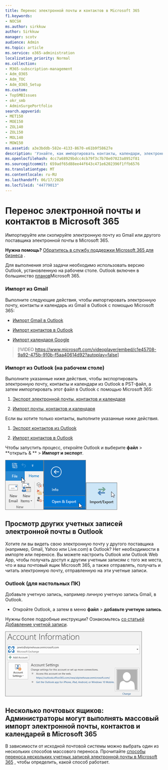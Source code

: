 ```yaml
---
title: Перенос электронной почты и контактов в Microsoft 365
f1.keywords:
- NOCSH
ms.author: sirkkuw
author: Sirkkuw
manager: scotv
audience: Admin
ms.topic: article
ms.service: o365-administration
localization_priority: Normal
ms.collection:
- M365-subscription-management
- Adm_O365
- Adm_TOC
- Adm_O365_Setup
ms.custom:
- TopSMBIssues
- okr_smb
- AdminSurgePortfolio
search.appverid:
- MET150
- MOE150
- ZOL140
- ZOL150
- MOL140
- MOW150
ms.assetid: a3e3bddb-582e-4133-8670-e61b9f58627e
description: 'Узнайте, как импортировать контакты, календари, электронные письма из Gmail или другого поставщика электронной почты в Microsoft 365. '
ms.openlocfilehash: 4cc7a68929bdcc4cb79f3c7b78e07023a8952f81
ms.sourcegitcommit: 659adf65d88ee44f643c471e6202396f1ffb6576
ms.translationtype: MT
ms.contentlocale: ru-RU
ms.lasthandoff: 06/17/2020
ms.locfileid: "44779013"
---
```

# <a name="migrate-email-and-contacts-to-microsoft-365"></a>Перенос электронной почты и контактов в Microsoft 365

Импортируйте или скопируйте электронную почту из Gmail или другого поставщика электронной почты в Microsoft 365.
  
 **Нужна помощь?**  [Обратитесь в службу поддержки Microsoft 365 для бизнеса](../contact-support-for-business-products.md) . 
  
Для выполнения этой задачи необходимо использовать версию Outlook, установленную на рабочем столе. Outlook включен в большинство [планов](https://go.microsoft.com/fwlink/p/?LinkId=723731)Microsoft 365.
  
### <a name="import-from-gmail"></a>Импорт из Gmail

Выполните следующие действия, чтобы импортировать электронную почту, контакты и календарь из Gmail в Outlook с помощью Microsoft 365:
  
- [Импорт Gmail в Outlook](https://support.microsoft.com/office/20fdb8f2-fed8-4b14-baf0-bf04b9c44bf7)
    
- [Импорт контактов в Outlook](https://support.microsoft.com/office/bb796340-b58a-46c1-90c7-b549b8f3c5f8)
    
- [Импорт календаря Google](https://support.microsoft.com/office/098ed60c-936b-41fb-83d6-7e3786437330)
    
> [!VIDEO https://www.microsoft.com/videoplayer/embed/c1e45708-9a92-475b-910b-f5aa40614d92?autoplay=false]
  
### <a name="import-from-outlook-desktop"></a>Импорт из Outlook (на рабочем столе)

Выполните указанные ниже действия, чтобы экспортировать электронную почту, контакты и календари из Outlook в PST-файл, а затем импортировать этот файл в Outlook с помощью Microsoft 365:
  
1. [Экспорт электронной почты, контактов и календаря](https://support.microsoft.com/office/14252b52-3075-4e9b-be4e-ff9ef1068f91)
    
2. [Импорт почты, контактов и календаря](https://support.microsoft.com/office/431a8e9a-f99f-4d5f-ae48-ded54b3440ac)
    
Если вы хотите только контакты, выполните указанные ниже действия.
  
1. [Экспорт контактов из Outlook](https://support.microsoft.com/office/10f09abd-643c-4495-bb80-543714eca73f)
    
2. [Импорт контактов в Outlook](https://support.microsoft.com/office/bb796340-b58a-46c1-90c7-b549b8f3c5f8)
    
Чтобы запустить процесс, откройте Outlook и выберите **файл** \> **открыть &amp; ** \> **Импорт и экспорт**.
  
![Меню "файл" в Outlook 2016](../../media/2f1c39a5-177e-4052-9dd8-90c0d140be2c.png)![&amp;Команда Open Export в Outlook 2016](../../media/eecab6df-c372-45b1-8a8a-2f6d7af0dd68.png)![Кнопка "Импорт и экспорт" в Outlook 2016](../../media/ed90ae47-20db-4be1-b0c0-826008432c6e.png)
  
## <a name="see-other-email-accounts-in-outlook"></a>Просмотр других учетных записей электронной почты в Outlook

Хотите ли вы видеть свою электронную почту у другого поставщика (например, Gmail, Yahoo или Live.com) в Outlook? Нет необходимости в импорте или переносе. Вы можете настроить Outlook или Outlook Web App, чтобы получать доступ к другим учетным записям с того же места, что и ваш почтовый ящик Microsoft 365, а также отправлять, получать и читать электронную почту, отправленную на эти учетные записи.
  
### <a name="outlook-desktop"></a>Outlook (для настольных ПК)

Добавьте учетную запись, например личную учетную запись Gmail, в Outlook.
  
- Откройте Outlook, а затем в меню **файл** \> **добавьте учетную запись**.
    
Нужны более подробные инструкции? Ознакомьтесь [со статьей Добавление учетной записи](https://support.microsoft.com/office/6e27792a-9267-4aa4-8bb6-c84ef146101b).
  
[![Снимок экрана: страница сведений об учетной записи Outlook в представлении Backstage.](../../media/6a7fa106-1077-4351-9fe2-8eb00918b40a.png)](https://support.microsoft.com/office/6e27792a-9267-4aa4-8bb6-c84ef146101b)
  
## <a name="multiple-mailboxes-admins-can-bulk-import-email-contacts-and-calendars-to-microsoft-365"></a>Несколько почтовых ящиков: Администраторы могут выполнять массовый импорт электронной почты, контактов и календарей в Microsoft 365

В зависимости от исходной почтовой системы можно выбрать один из нескольких способов массового переноса. Прочитайте [способы переноса нескольких учетных записей электронной почты в Microsoft 365](https://docs.microsoft.com/Exchange/mailbox-migration/mailbox-migration) , чтобы определить, какой способ работает. 
  

